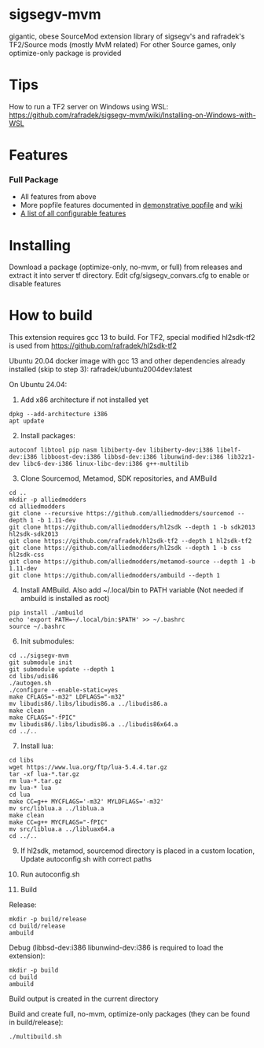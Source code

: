 # sigsegv-mvm
gigantic, obese SourceMod extension library of sigsegv's and rafradek's TF2/Source mods (mostly MvM related)
For other Source games, only optimize-only package is provided

# Tips

How to run a TF2 server on Windows using WSL: https://github.com/rafradek/sigsegv-mvm/wiki/Installing-on-Windows-with-WSL

# Features
### Full Package
* All features from above
* More popfile features documented in [demonstrative popfile](https://github.com/rafradek/sigsegv-mvm/blob/master/scripts/mvm_bigrock_sigdemo.pop) and [wiki](https://sigwiki.potato.tf/)
* [A list of all configurable features](https://github.com/rafradek/sigsegv-mvm/blob/master/cfg/sigsegv_convars.cfg)

# Installing
Download a package (optimize-only, no-mvm, or full) from releases and extract it into server tf directory. Edit cfg/sigsegv_convars.cfg to enable or disable features

# How to build

This extension requires gcc 13 to build. For TF2, special modified hl2sdk-tf2 is used from https://github.com/rafradek/hl2sdk-tf2

Ubuntu 20.04 docker image with gcc 13 and other dependencies already installed (skip to step 3): rafradek/ubuntu2004dev:latest 

On Ubuntu 24.04:

1. Add x86 architecture if not installed yet
```
dpkg --add-architecture i386
apt update
```

2. Install packages:
```
autoconf libtool pip nasm libiberty-dev libiberty-dev:i386 libelf-dev:i386 libboost-dev:i386 libbsd-dev:i386 libunwind-dev:i386 lib32z1-dev libc6-dev-i386 linux-libc-dev:i386 g++-multilib
```

3. Clone Sourcemod, Metamod, SDK repositories, and AMBuild
```
cd ..
mkdir -p alliedmodders
cd alliedmodders
git clone --recursive https://github.com/alliedmodders/sourcemod --depth 1 -b 1.11-dev
git clone https://github.com/alliedmodders/hl2sdk --depth 1 -b sdk2013 hl2sdk-sdk2013
git clone https://github.com/rafradek/hl2sdk-tf2 --depth 1 hl2sdk-tf2
git clone https://github.com/alliedmodders/hl2sdk --depth 1 -b css hl2sdk-css
git clone https://github.com/alliedmodders/metamod-source --depth 1 -b 1.11-dev
git clone https://github.com/alliedmodders/ambuild --depth 1
```

4. Install AMBuild. Also add ~/.local/bin to PATH variable (Not needed if ambuild is installed as root)
```
pip install ./ambuild
echo 'export PATH=~/.local/bin:$PATH' >> ~/.bashrc
source ~/.bashrc
```

6. Init submodules:
```
cd ../sigsegv-mvm
git submodule init
git submodule update --depth 1
cd libs/udis86
./autogen.sh
./configure --enable-static=yes
make CFLAGS="-m32" LDFLAGS="-m32"
mv libudis86/.libs/libudis86.a ../libudis86.a
make clean
make CFLAGS="-fPIC"
mv libudis86/.libs/libudis86.a ../libudis86x64.a
cd ../..
```

7. Install lua:
```
cd libs
wget https://www.lua.org/ftp/lua-5.4.4.tar.gz
tar -xf lua-*.tar.gz
rm lua-*.tar.gz
mv lua-* lua
cd lua
make CC=g++ MYCFLAGS='-m32' MYLDFLAGS='-m32'
mv src/liblua.a ../liblua.a
make clean
make CC=g++ MYCFLAGS="-fPIC"
mv src/liblua.a ../libluax64.a
cd ../..
```

9. If hl2sdk, metamod, sourcemod directory is placed in a custom location, Update autoconfig.sh with correct paths

10. Run autoconfig.sh

11. Build

Release:
```
mkdir -p build/release
cd build/release
ambuild
```

Debug (libbsd-dev:i386 libunwind-dev:i386 is required to load the extension):
```
mkdir -p build
cd build
ambuild
```
Build output is created in the current directory

Build and create full, no-mvm, optimize-only packages (they can be found in build/release):
```
./multibuild.sh
```
